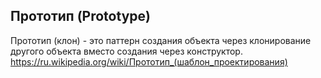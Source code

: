 ## Прототип (Prototype)

Прототип (клон) - это паттерн создания объекта через
клонирование другого объекта вместо создания через конструктор.
<br>
https://ru.wikipedia.org/wiki/Прототип_(шаблон_проектирования)
